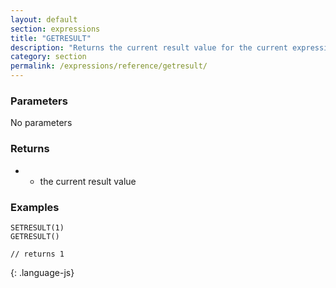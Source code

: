 ```yaml
---
layout: default
section: expressions
title: "GETRESULT"
description: "Returns the current result value for the current expression"
category: section
permalink: /expressions/reference/getresult/
---
```


### Parameters

No parameters

### Returns

* - the current result value

### Examples

~~~
SETRESULT(1)
GETRESULT()

// returns 1
~~~
{: .language-js}